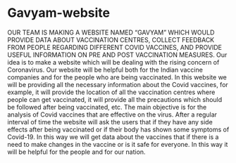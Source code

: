# Gavyam-website
OUR TEAM IS MAKING A WEBSITE NAMED “GAVYAM” WHICH WOULD PROVIDE DATA ABOUT VACCINATION CENTRES, COLLECT FEEDBACK FROM PEOPLE REGARDING DIFFERENT COVID VACCINES, AND PROVIDE USEFUL INFORMATION ON PRE AND POST VACCINATION MEASURES. Our idea is to make a website which will be dealing with the rising concern of Coronavirus. Our website will be helpful both for the Indian vaccine companies and for the people who are being vaccinated. In this website we will be providing all the necessary information about the Covid vaccines, for example, it will provide the location of all the vaccination centres where people can get vaccinated, it will provide all the precautions which should be followed after being vaccinated, etc. The main objective is for the analysis of Covid vaccines that are effective on the virus. After a regular interval of time the website will ask the users that if they have any side effects after being vaccinated or if their body has shown some symptoms of Covid-19. In this way we will get data about the vaccines that if there is a need to make changes in the vaccine or is it safe for everyone. In this way it will be helpful for the people and for our nation.
